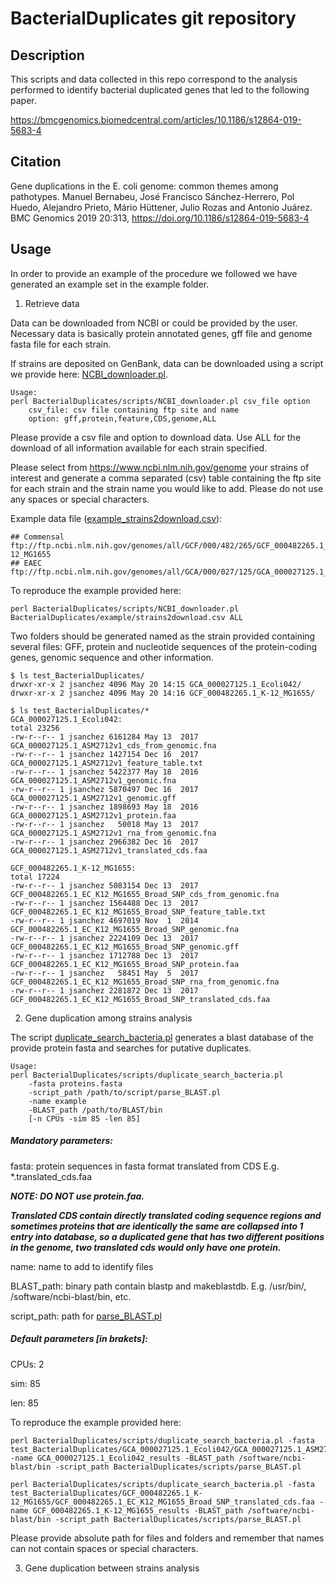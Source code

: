 # BacterialDuplicates git repository

## Description

This scripts and data collected in this repo correspond to the analysis performed to identify bacterial duplicated genes that led to the following paper. 

https://bmcgenomics.biomedcentral.com/articles/10.1186/s12864-019-5683-4

## Citation

Gene duplications in the E. coli genome: common themes among pathotypes. Manuel Bernabeu, José Francisco Sánchez-Herrero, Pol Huedo, Alejandro Prieto, Mário Hüttener, Julio Rozas and Antonio Juárez. BMC Genomics 2019 20:313, https://doi.org/10.1186/s12864-019-5683-4


## Usage

In order to provide an example of the procedure we followed we have generated an example set in the example folder.

1) Retrieve data

Data can be downloaded from NCBI or could be provided by the user. Necessary data is basically protein annotated genes, gff file and genome fasta file for each strain. 

If strains are deposited on GenBank, data can be downloaded using a script we provide here: [NCBI_downloader.pl](https://github.com/molevol-ub/BacterialDuplicates/blob/master/scripts/NCBI_downloader.pl).

```
Usage: 
perl BacterialDuplicates/scripts/NCBI_downloader.pl csv_file option
    csv_file: csv file containing ftp site and name
    option: gff,protein,feature,CDS,genome,ALL
```
Please provide a csv file and option to download data. Use ALL for the download of all information available for each strain specified. 

Please select from https://www.ncbi.nlm.nih.gov/genome your strains of interest and generate a comma separated (csv) table containing the ftp site for each strain and the strain name you would like to add. Please do not use any spaces or special characters.

Example data file ([example_strains2download.csv](https://github.com/molevol-ub/BacterialDuplicates/blob/master/example/example_strains2download.csv)): 

```
## Commensal
ftp://ftp.ncbi.nlm.nih.gov/genomes/all/GCF/000/482/265/GCF_000482265.1_EC_K12_MG1655_Broad_SNP,GCF_000482265.1_K-12_MG1655
## EAEC
ftp://ftp.ncbi.nlm.nih.gov/genomes/all/GCA/000/027/125/GCA_000027125.1_ASM2712v1,GCA_000027125.1_Ecoli042
```


To reproduce the example provided here:

```
perl BacterialDuplicates/scripts/NCBI_downloader.pl BacterialDuplicates/example/strains2download.csv ALL
```

Two folders should be generated named as the strain provided containing several files: GFF, protein and nucleotide sequences of the protein-coding genes, genomic sequence and other information.

```
$ ls test_BacterialDuplicates/
drwxr-xr-x 2 jsanchez 4096 May 20 14:15 GCA_000027125.1_Ecoli042/
drwxr-xr-x 2 jsanchez 4096 May 20 14:16 GCF_000482265.1_K-12_MG1655/

$ ls test_BacterialDuplicates/*
GCA_000027125.1_Ecoli042:
total 23256
-rw-r--r-- 1 jsanchez 6161284 May 13  2017 GCA_000027125.1_ASM2712v1_cds_from_genomic.fna
-rw-r--r-- 1 jsanchez 1427154 Dec 16  2017 GCA_000027125.1_ASM2712v1_feature_table.txt
-rw-r--r-- 1 jsanchez 5422377 May 18  2016 GCA_000027125.1_ASM2712v1_genomic.fna
-rw-r--r-- 1 jsanchez 5870497 Dec 16  2017 GCA_000027125.1_ASM2712v1_genomic.gff
-rw-r--r-- 1 jsanchez 1898693 May 18  2016 GCA_000027125.1_ASM2712v1_protein.faa
-rw-r--r-- 1 jsanchez   50018 May 13  2017 GCA_000027125.1_ASM2712v1_rna_from_genomic.fna
-rw-r--r-- 1 jsanchez 2966382 Dec 16  2017 GCA_000027125.1_ASM2712v1_translated_cds.faa

GCF_000482265.1_K-12_MG1655:
total 17224
-rw-r--r-- 1 jsanchez 5083154 Dec 13  2017 GCF_000482265.1_EC_K12_MG1655_Broad_SNP_cds_from_genomic.fna
-rw-r--r-- 1 jsanchez 1564488 Dec 13  2017 GCF_000482265.1_EC_K12_MG1655_Broad_SNP_feature_table.txt
-rw-r--r-- 1 jsanchez 4697019 Nov  1  2014 GCF_000482265.1_EC_K12_MG1655_Broad_SNP_genomic.fna
-rw-r--r-- 1 jsanchez 2224109 Dec 13  2017 GCF_000482265.1_EC_K12_MG1655_Broad_SNP_genomic.gff
-rw-r--r-- 1 jsanchez 1712788 Dec 13  2017 GCF_000482265.1_EC_K12_MG1655_Broad_SNP_protein.faa
-rw-r--r-- 1 jsanchez   58451 May  5  2017 GCF_000482265.1_EC_K12_MG1655_Broad_SNP_rna_from_genomic.fna
-rw-r--r-- 1 jsanchez 2281872 Dec 13  2017 GCF_000482265.1_EC_K12_MG1655_Broad_SNP_translated_cds.faa

```


2) Gene duplication among strains analysis

The script [duplicate_search_bacteria.pl](https://github.com/molevol-ub/BacterialDuplicates/blob/master/scripts/duplicate_search_bacteria.pl) generates a blast database of the provide protein fasta and searches for putative duplicates.

```
Usage:
perl BacterialDuplicates/scripts/duplicate_search_bacteria.pl 
    -fasta proteins.fasta 
    -script_path /path/to/script/parse_BLAST.pl 
    -name example 
    -BLAST_path /path/to/BLAST/bin 
    [-n CPUs -sim 85 -len 85]
```

##### Mandatory parameters:
fasta: protein sequences in fasta format translated from CDS E.g. *.translated_cds.faa

   ***NOTE: DO NOT use protein.faa.***
   
   ***Translated CDS contain directly translated coding sequence regions and sometimes proteins that are identically the same are collapsed into 1 entry into database, so a duplicated gene that has two different positions in the genome, two translated cds would only have one protein.***

name: name to add to identify files

BLAST_path: binary path contain blastp and makeblastdb. E.g. /usr/bin/, /software/ncbi-blast/bin, etc.

script_path: path for [parse_BLAST.pl](https://github.com/molevol-ub/BacterialDuplicates/blob/master/scripts/parse_BLAST.pl)

##### Default parameters [in brakets]:
CPUs: 2

sim: 85

len: 85


To reproduce the example provided here:
```
perl BacterialDuplicates/scripts/duplicate_search_bacteria.pl -fasta test_BacterialDuplicates/GCA_000027125.1_Ecoli042/GCA_000027125.1_ASM2712v1_translated_cds.faa -name GCA_000027125.1_Ecoli042_results -BLAST_path /software/ncbi-blast/bin -script_path BacterialDuplicates/scripts/parse_BLAST.pl

perl BacterialDuplicates/scripts/duplicate_search_bacteria.pl -fasta test_BacterialDuplicates/GCF_000482265.1_K-12_MG1655/GCF_000482265.1_EC_K12_MG1655_Broad_SNP_translated_cds.faa -name GCF_000482265.1_K-12_MG1655_results -BLAST_path /software/ncbi-blast/bin -script_path BacterialDuplicates/scripts/parse_BLAST.pl
```

Please provide absolute path for files and folders and remember that names can not contain spaces or special characters.


3) Gene duplication between strains analysis
